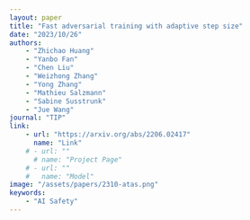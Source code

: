 ```yaml
---
layout: paper
title: "Fast adversarial training with adaptive step size"
date: "2023/10/26"
authors: 
    - "Zhichao Huang"
    - "Yanbo Fan"
    - "Chen Liu"
    - "Weizhong Zhang"
    - "Yong Zhang"
    - "Mathieu Salzmann"
    - "Sabine Susstrunk"
    - "Jue Wang"
journal: "TIP"
link:
    - url: "https://arxiv.org/abs/2206.02417"
      name: "Link"
    # - url: ""
      # name: "Project Page"
    # - url: ""
    #   name: "Model"
image: "/assets/papers/2310-atas.png"
keywords:
    - "AI Safety"
---
```


<!-- 
Speech Technology  
Generative AI 
Multimodal AI  
Embodied Intelligence 
AI Safety  
Medical AI 
Data Intelligence-->
